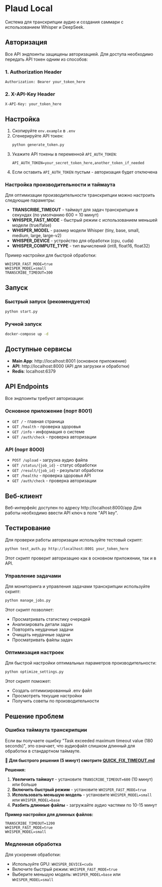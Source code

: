 # Plaud Local

Система для транскрипции аудио и создания саммари с использованием Whisper и DeepSeek.

## Авторизация

Все API эндпоинты защищены авторизацией. Для доступа необходимо передать API токен одним из способов:

### 1. Authorization Header
```
Authorization: Bearer your_token_here
```

### 2. X-API-Key Header
```
X-API-Key: your_token_here
```

## Настройка

1. Скопируйте `env.example` в `.env`
2. Сгенерируйте API токен:
   ```bash
   python generate_token.py
   ```
3. Укажите API токены в переменной `API_AUTH_TOKEN`:
   ```
   API_AUTH_TOKEN=your_secret_token_here,another_token_if_needed
   ```
4. Если оставить `API_AUTH_TOKEN` пустым - авторизация будет отключена

### Настройка производительности и таймаута

Для оптимизации производительности транскрипции можно настроить следующие параметры:

- **TRANSCRIBE_TIMEOUT** - таймаут для задач транскрипции в секундах (по умолчанию 600 = 10 минут)
- **WHISPER_FAST_MODE** - быстрый режим с использованием меньшей модели (true/false)
- **WHISPER_MODEL** - размер модели Whisper (tiny, base, small, medium, large, large-v2)
- **WHISPER_DEVICE** - устройство для обработки (cpu, cuda)
- **WHISPER_COMPUTE_TYPE** - тип вычислений (int8, float16, float32)

Пример настройки для быстрой обработки:
```
WHISPER_FAST_MODE=true
WHISPER_MODEL=small
TRANSCRIBE_TIMEOUT=300
```

## Запуск

### Быстрый запуск (рекомендуется)
```bash
python start.py
```

### Ручной запуск
```bash
docker-compose up -d
```

## Доступные сервисы

- **Main App**: http://localhost:8001 (основное приложение)
- **API**: http://localhost:8000 (API для загрузки и обработки)
- **Redis**: localhost:6379

## API Endpoints

Все эндпоинты требуют авторизации:

### Основное приложение (порт 8001)
- `GET /` - главная страница
- `GET /health` - проверка здоровья
- `GET /info` - информация о системе
- `GET /auth/check` - проверка авторизации

### API (порт 8000)
- `POST /upload` - загрузка аудио файла
- `GET /status/{job_id}` - статус обработки
- `GET /result/{job_id}` - результат обработки
- `GET /healthz` - проверка здоровья API
- `GET /auth/check` - проверка авторизации

## Веб-клиент

Веб-интерфейс доступен по адресу http://localhost:8000/app
Для работы необходимо ввести API ключ в поле "API key".

## Тестирование

Для проверки работы авторизации используйте тестовый скрипт:

```bash
python test_auth.py http://localhost:8001 your_token_here
```

Этот скрипт проверит авторизацию как в основном приложении, так и в API.

### Управление задачами

Для мониторинга и управления задачами транскрипции используйте скрипт:

```bash
python manage_jobs.py
```

Этот скрипт позволяет:
- Просматривать статистику очередей
- Анализировать детали задач
- Повторять неудачные задачи
- Очищать неудачные задачи
- Просматривать файлы задач

### Оптимизация настроек

Для быстрой настройки оптимальных параметров производительности:

```bash
python optimize_settings.py
```

Этот скрипт поможет:
- Создать оптимизированный .env файл
- Просмотреть текущие настройки
- Получить советы по производительности

## Решение проблем

### Ошибка таймаута транскрипции

Если вы получаете ошибку "Task exceeded maximum timeout value (180 seconds)", это означает, что аудиофайл слишком длинный для обработки в стандартном таймауте.

**🚨 Для быстрого решения (5 минут) смотрите [QUICK_FIX_TIMEOUT.md](QUICK_FIX_TIMEOUT.md)**

**Решения:**

1. **Увеличить таймаут** - установите `TRANSCRIBE_TIMEOUT=600` (10 минут) или больше
2. **Включить быстрый режим** - установите `WHISPER_FAST_MODE=true`
3. **Использовать меньшую модель** - установите `WHISPER_MODEL=small` или `WHISPER_MODEL=base`
4. **Разбить длинные файлы** - загружайте аудио частями по 10-15 минут

**Пример настройки для длинных файлов:**
```
TRANSCRIBE_TIMEOUT=1200
WHISPER_FAST_MODE=true
WHISPER_MODEL=small
```

### Медленная обработка

Для ускорения обработки:
- Используйте GPU: `WHISPER_DEVICE=cuda`
- Включите быстрый режим: `WHISPER_FAST_MODE=true`
- Выберите меньшую модель: `WHISPER_MODEL=base` или `WHISPER_MODEL=small`